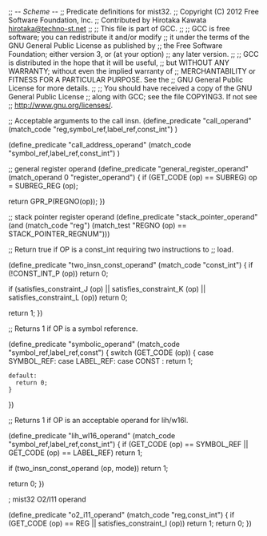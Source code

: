;; -*- Scheme -*-
;; Predicate definitions for mist32.
;; Copyright (C) 2012 Free Software Foundation, Inc.
;; Contributed by Hirotaka Kawata <hirotaka@techno-st.net>
;;
;; This file is part of GCC.
;;
;; GCC is free software; you can redistribute it and/or modify
;; it under the terms of the GNU General Public License as published by
;; the Free Software Foundation; either version 3, or (at your option)
;; any later version.
;;
;; GCC is distributed in the hope that it will be useful,
;; but WITHOUT ANY WARRANTY; without even the implied warranty of
;; MERCHANTABILITY or FITNESS FOR A PARTICULAR PURPOSE.  See the
;; GNU General Public License for more details.
;;
;; You should have received a copy of the GNU General Public License
;; along with GCC; see the file COPYING3.  If not see
;; <http://www.gnu.org/licenses/>.


;; Acceptable arguments to the call insn.
(define_predicate "call_operand"
  (match_code "reg,symbol_ref,label_ref,const_int")
)

(define_predicate "call_address_operand"
  (match_code "symbol_ref,label_ref,const_int")
)

;; general register operand
(define_predicate "general_register_operand"
  (match_operand 0 "register_operand")
{
  if (GET_CODE (op) == SUBREG)
    op = SUBREG_REG (op);

  return GPR_P(REGNO(op));
})

;; stack pointer register operand
(define_predicate "stack_pointer_operand"
  (and (match_code "reg")
       (match_test "REGNO (op) == STACK_POINTER_REGNUM")))

;; Return true if OP is a const_int requiring two instructions to
;; load.

(define_predicate "two_insn_const_operand"
  (match_code "const_int")
{
  if (!CONST_INT_P (op))
    return 0;

  if (satisfies_constraint_J (op)
      || satisfies_constraint_K (op)
      || satisfies_constraint_L (op))
    return 0;

  return 1;
})

;; Returns 1 if OP is a symbol reference.

(define_predicate "symbolic_operand"
  (match_code "symbol_ref,label_ref,const")
{
  switch (GET_CODE (op))
    {
    case SYMBOL_REF:
    case LABEL_REF:
    case CONST :
      return 1;

    default:
      return 0;
    }
})

;; Returns 1 if OP is an acceptable operand for lih/w16l.

(define_predicate "lih_wl16_operand"
  (match_code "symbol_ref,label_ref,const_int")
{
  if (GET_CODE (op) == SYMBOL_REF
      || GET_CODE (op) == LABEL_REF)
    return 1;

  if (two_insn_const_operand (op, mode))
    return 1;

  return 0;
})

; mist32 O2/I11 operand

(define_predicate "o2_i11_operand"
  (match_code "reg,const_int")
{
  if (GET_CODE (op) == REG || satisfies_constraint_I (op))
    return 1;
  return 0;
})
